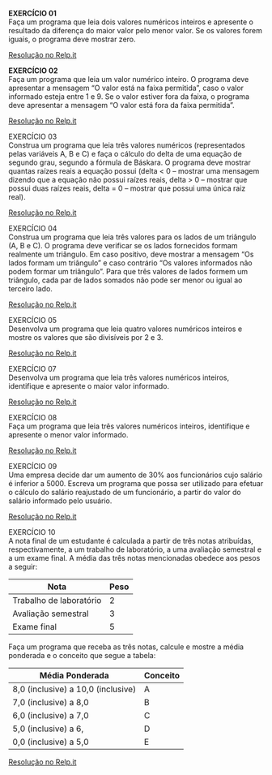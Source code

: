 **EXERCÍCIO 01**   
Faça um programa que leia dois valores numéricos inteiros e apresente o resultado da diferença do maior valor pelo menor valor. Se os valores forem iguais, o programa deve mostrar zero.

[Resolução no Relp.it](https://repl.it/@Gesiane/Exercicio-01-I-JavaII)

**EXERCÍCIO 02**   
Faça um programa que leia um valor numérico inteiro. 
O programa deve apresentar a mensagem “O valor está na faixa permitida”, caso o valor informado esteja entre 1 e 9. Se o valor estiver fora da faixa, o programa deve apresentar a mensagem “O valor está fora da faixa permitida”.

[Resolução no Relp.it](https://repl.it/@Gesiane/Exercicio-02-I-JavaII)

EXERCÍCIO 03   
Construa um programa que leia três valores numéricos (representados pelas variáveis A, B e C) e faça o cálculo do delta de uma equação de segundo grau, segundo a fórmula de Báskara. 
O programa deve mostrar quantas raízes reais a equação possui (delta < 0 – mostrar uma mensagem dizendo que a equação não possui raízes reais, delta > 0 – mostrar que possui duas raízes reais, delta = 0 – mostrar que possui uma única raiz real).

[Resolução no Relp.it](https://repl.it/@Gesiane/Exercicio-03-I-JavaII)

EXERCÍCIO 04   
Construa um programa que leia três valores para os lados de um triângulo (A, B e C). 
O programa deve verificar se os lados fornecidos formam realmente um triângulo. 
Em caso positivo, deve mostrar a mensagem “Os lados formam um triângulo” e caso contrário “Os valores informados não podem formar um triângulo”. Para que três valores de lados formem um triângulo, cada par de lados somados não pode ser menor ou igual ao terceiro lado.   

[Resolução no Relp.it](https://repl.it/@Gesiane/Exercicio-04-I-JavaII#Main.java)   

EXERCÍCIO 05   
Desenvolva um programa que leia quatro valores numéricos inteiros e mostre os valores que são divisíveis por 2 e 3.

[Resolução no Relp.it](https://repl.it/@Gesiane/Exercicio-05-I-JavaII)   

EXERCÍCIO 07   
Desenvolva um programa que leia três valores numéricos inteiros, identifique e apresente o maior valor informado.   

[Resolução no Relp.it](https://repl.it/@Gesiane/Exercicio-07-I-JavaII#Main.java)     

EXERCÍCIO 08  
Faça um programa que leia três valores numéricos inteiros, identifique e apresente o menor valor informado.   

[Resolução no Relp.it](https://repl.it/@Gesiane/Exercicio-08-I-JavaII#Main.java)   

EXERCÍCIO 09  
Uma empresa decide dar um aumento de 30% aos funcionários cujo salário é inferior a 5000. 
Escreva um programa que possa ser utilizado para efetuar o cálculo do salário reajustado de um funcionário, a partir do valor do salário informado pelo usuário.
 
[Resolução no Relp.it](https://repl.it/@Gesiane/Exercicio-09-I-JavaII#Main.java)   

EXERCÍCIO 10  
A nota final de um estudante é calculada a partir de três notas atribuídas, respectivamente, a um trabalho de laboratório, a uma avaliação semestral e a um exame final. 
A média das três notas mencionadas obedece aos pesos a seguir:
  
  |        Nota            | Peso  |
  |------------------------|-------|
  |Trabalho de laboratório |   2   |
  |Avaliação semestral     |   3   |
  |Exame final             |   5   |
  
  Faça um programa que receba as três notas, calcule e mostre a 
  média ponderada e o conceito que segue a tabela:
  
  |      Média Ponderada              |    Conceito   |
  |-----------------------------------|---------------|
  |8,0 (inclusive) a 10,0 (inclusive) |       A       |
  |7,0 (inclusive) a 8,0              |       B       |
  |6,0 (inclusive) a 7,0              |       C       |
  |5,0 (inclusive) a 6,               |       D       |
  |0,0 (inclusive) a 5,0              |       E       |
 
 [Resolução no Relp.it](https://repl.it/@Gesiane/Exercicio-10-I-JavaII#Main.java)   

